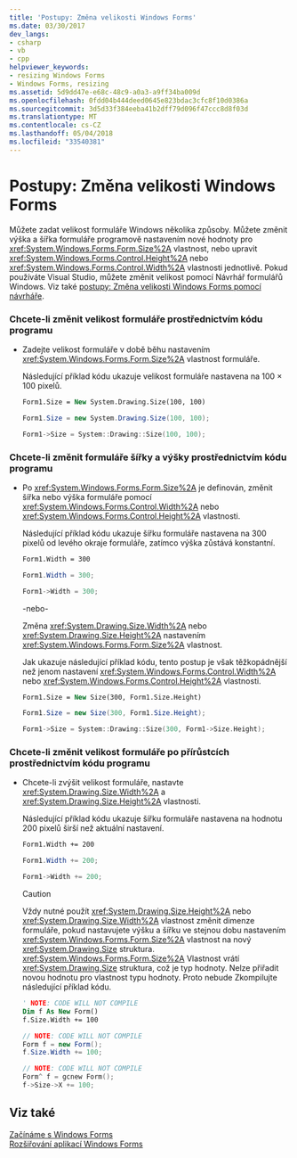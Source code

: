 ```yaml
---
title: 'Postupy: Změna velikosti Windows Forms'
ms.date: 03/30/2017
dev_langs:
- csharp
- vb
- cpp
helpviewer_keywords:
- resizing Windows Forms
- Windows Forms, resizing
ms.assetid: 5d9dd47e-e68c-48c9-a0a3-a9ff34ba009d
ms.openlocfilehash: 0fdd04b444deed0645e823bdac3cfc8f10d0386a
ms.sourcegitcommit: 3d5d33f384eeba41b2dff79d096f47ccc8d8f03d
ms.translationtype: MT
ms.contentlocale: cs-CZ
ms.lasthandoff: 05/04/2018
ms.locfileid: "33540381"
---
```

# <a name="how-to-resize-windows-forms"></a>Postupy: Změna velikosti Windows Forms
Můžete zadat velikost formuláře Windows několika způsoby. Můžete změnit výška a šířka formuláře programově nastavením nové hodnoty pro <xref:System.Windows.Forms.Form.Size%2A> vlastnost, nebo upravit <xref:System.Windows.Forms.Control.Height%2A> nebo <xref:System.Windows.Forms.Control.Width%2A> vlastnosti jednotlivě. Pokud používáte Visual Studio, můžete změnit velikost pomocí Návrhář formulářů Windows. Viz také [postupy: Změna velikosti Windows Forms pomocí návrháře](http://msdn.microsoft.com/library/37k2zkwx\(v=vs.110\)).  
  
### <a name="to-resize-a-form-programmatically"></a>Chcete-li změnit velikost formuláře prostřednictvím kódu programu  
  
-   Zadejte velikost formuláře v době běhu nastavením <xref:System.Windows.Forms.Form.Size%2A> vlastnost formuláře.  
  
     Následující příklad kódu ukazuje velikost formuláře nastavena na 100 × 100 pixelů.  
  
    ```vb  
    Form1.Size = New System.Drawing.Size(100, 100)  
    ```  
  
    ```csharp  
    Form1.Size = new System.Drawing.Size(100, 100);  
    ```  
  
    ```cpp  
    Form1->Size = System::Drawing::Size(100, 100);  
    ```  
  
### <a name="to-change-form-width-and-height-programmatically"></a>Chcete-li změnit formuláře šířky a výšky prostřednictvím kódu programu  
  
-   Po <xref:System.Windows.Forms.Form.Size%2A> je definován, změnit šířka nebo výška formuláře pomocí <xref:System.Windows.Forms.Control.Width%2A> nebo <xref:System.Windows.Forms.Control.Height%2A> vlastnosti.  
  
     Následující příklad kódu ukazuje šířku formuláře nastavena na 300 pixelů od levého okraje formuláře, zatímco výška zůstává konstantní.  
  
    ```vb  
    Form1.Width = 300  
    ```  
  
    ```csharp  
    Form1.Width = 300;  
    ```  
  
    ```cpp  
    Form1->Width = 300;  
    ```  
  
     -nebo-  
  
     Změna <xref:System.Drawing.Size.Width%2A> nebo <xref:System.Drawing.Size.Height%2A> nastavením <xref:System.Windows.Forms.Form.Size%2A> vlastnost.  
  
     Jak ukazuje následující příklad kódu, tento postup je však těžkopádnější než jenom nastavení <xref:System.Windows.Forms.Control.Width%2A> nebo <xref:System.Windows.Forms.Control.Height%2A> vlastnosti.  
  
    ```vb  
    Form1.Size = New Size(300, Form1.Size.Height)  
    ```  
  
    ```csharp  
    Form1.Size = new Size(300, Form1.Size.Height);  
    ```  
  
    ```cpp  
    Form1->Size = System::Drawing::Size(300, Form1->Size.Height);  
    ```  
  
### <a name="to-change-form-size-by-increments-programmatically"></a>Chcete-li změnit velikost formuláře po přírůstcích prostřednictvím kódu programu  
  
-   Chcete-li zvýšit velikost formuláře, nastavte <xref:System.Drawing.Size.Width%2A> a <xref:System.Drawing.Size.Height%2A> vlastnosti.  
  
     Následující příklad kódu ukazuje šířku formuláře nastavena na hodnotu 200 pixelů širší než aktuální nastavení.  
  
    ```vb  
    Form1.Width += 200  
    ```  
  
    ```csharp  
    Form1.Width += 200;  
    ```  
  
    ```cpp  
    Form1->Width += 200;  
    ```  
  
    > [!CAUTION]
    >  Vždy nutné použít <xref:System.Drawing.Size.Height%2A> nebo <xref:System.Drawing.Size.Width%2A> vlastnost změnit dimenze formuláře, pokud nastavujete výšku a šířku ve stejnou dobu nastavením <xref:System.Windows.Forms.Form.Size%2A> vlastnost na nový <xref:System.Drawing.Size> struktura. <xref:System.Windows.Forms.Form.Size%2A> Vlastnost vrátí <xref:System.Drawing.Size> struktura, což je typ hodnoty. Nelze přiřadit novou hodnotu pro vlastnost typu hodnoty. Proto nebude Zkompilujte následující příklad kódu.  
  
    ```vb  
    ' NOTE: CODE WILL NOT COMPILE  
    Dim f As New Form()  
    f.Size.Width += 100  
    ```  
  
    ```csharp  
    // NOTE: CODE WILL NOT COMPILE  
    Form f = new Form();  
    f.Size.Width += 100;  
    ```  
  
    ```cpp  
    // NOTE: CODE WILL NOT COMPILE  
    Form^ f = gcnew Form();  
    f->Size->X += 100;  
    ```  
  
## <a name="see-also"></a>Viz také  
 [Začínáme s Windows Forms](../../../docs/framework/winforms/getting-started-with-windows-forms.md)  
 [Rozšiřování aplikací Windows Forms](../../../docs/framework/winforms/advanced/index.md)
